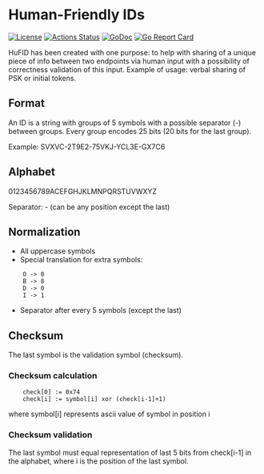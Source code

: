 # Human-Friendly IDs
[![License](https://img.shields.io/badge/license-MIT-blue.svg)](https://github.com/mmelnyk/hufid/blob/master/LICENSE) [![Actions Status](https://github.com/mmelnyk/hufid/workflows/test/badge.svg)](https://github.com/mmelnyk/hufid/actions) [![GoDoc](https://godoc.org/go.melnyk.org/hufid?status.svg)](https://godoc.org/go.melnyk.org/hufid) [![Go Report Card](https://goreportcard.com/badge/go.melnyk.org/hufid)](https://goreportcard.com/report/go.melnyk.org/hufid)

HuFID has been created with one purpose:  to help with sharing of a unique piece of info between two endpoints via human input with a possibility of correctness validation of this input. Example of usage: verbal sharing of PSK or initial tokens.

## Format
An ID is a string with groups of 5 symbols with a possible separator (-) between groups. Every group encodes 25 bits (20 bits for the last group).

Example: SVXVC-2T9E2-75VKJ-YCL3E-GX7C6

## Alphabet
0123456789ACEFGHJKLMNPQRSTUVWXYZ

Separator: - (can be any position except the last)

## Normalization
- All uppercase symbols
- Special translation for extra symbols:
```
    O -> 0
    B -> 8
    D -> 0
    I -> 1
```
- Separator after every 5 symbols (except the last)

## Checksum
The last symbol is the validation symbol (checksum).
### Checksum calculation
```
    check[0] := 0x74
    check[i] := symbol[i] xor (check[i-1]+1)
```
where symbol[i] represents ascii value of symbol in position i

### Checksum validation
The last symbol must equal representation of last 5 bits from check[i-1] in the alphabet,
where i is the position of the last symbol.
